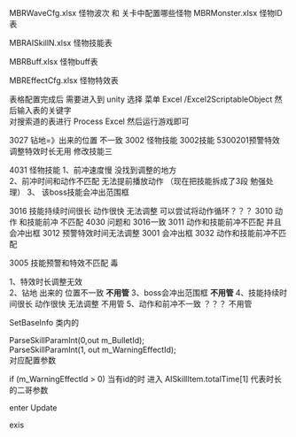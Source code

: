 MBRWaveCfg.xlsx
怪物波次  和  关卡中配置哪些怪物 
MBRMonster.xlsx
怪物ID表

MBRAISkillN.xlsx
怪物技能表

MBRBuff.xlsx
怪物buff表

MBREffectCfg.xlsx
怪物特效表

表格配置完成后 需要进入到 unity 
选择 菜单 Excel /Excel2ScriptableObject
然后输入表的关键字  
对搜索道的表进行
Process Excel
然后运行游戏即可



3027  钻地=》出来的位置 不一致
3002 怪物技能 3002技能 5300201预警特效 调整特效时长无用
 修改技能三

4031  怪物技能 
1、前冲速度慢 没找到调整的地方    
2、前冲时间和动作不匹配 无法提前播放动作  （现在把技能拆成了3段 勉强处理）
3、 该boss技能会冲出范围框

3016 技能持续时间很长  动作很快 无法调整 可以尝试将动作循环？？？
3010 动作 和技能前冲 不匹配
4030 问题和 3016一致
3011 动作和技能前冲不匹配 并且会冲出框
3012  预警特效时间无法调整
3001 会冲出框
3032 动作和技能前冲不匹配


3005 技能预警和特效不匹配 毒


1、特效时长调整无效                                              
2、钻地 出来的 位置不一致                                    **不用管**
3、boss会冲出范围框                                             **不用管**
4、技能持续时间很长 动作很快 无法调整             不用管
5、动作和前冲不一致 ？？？                                 不用管




SetBaseInfo  类内的

ParseSkillParamInt(0,out m_BulletId);  
ParseSkillParamInt(1, out m_WarningEffectId);  
对应配置参数

if (m_WarningEffectId > 0)  当有id的时 进入
AISkillItem.totalTime[1] 代表时长的二哥参数

enter 
Update

exis